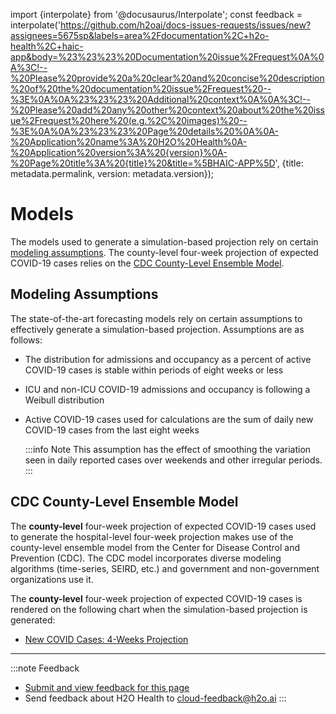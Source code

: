 import {interpolate} from '@docusaurus/Interpolate';
const feedback = interpolate('https://github.com/h2oai/docs-issues-requests/issues/new?assignees=5675sp&labels=area%2Fdocumentation%2C+h2o-health%2C+haic-app&body=%23%23%23%20Documentation%20issue%2Frequest%0A%0A%3C!--%20Please%20provide%20a%20clear%20and%20concise%20description%20of%20the%20documentation%20issue%2Frequest%20--%3E%0A%0A%23%23%23%20Additional%20context%0A%0A%3C!--%20Please%20add%20any%20other%20context%20about%20the%20issue%2Frequest%20here%20(e.g.%2C%20images)%20--%3E%0A%0A%23%23%23%20Page%20details%20%0A%0A-%20Application%20name%3A%20H2O%20Health%0A-%20Application%20version%3A%20{version}%0A-%20Page%20title%3A%20{title}%20&title=%5BHAIC-APP%5D', {title: metadata.permalink, version: metadata.version});

# Models

The models used to generate a simulation-based projection rely on certain [modeling assumptions](#modeling-assumptions). The county-level four-week projection of expected COVID-19 cases relies on the [CDC County-Level Ensemble Model](#cdc-county-level-ensemble-model). 
## Modeling Assumptions 

The state-of-the-art forecasting models rely on certain assumptions to effectively generate a simulation-based projection. Assumptions are as follows: 

- The distribution for admissions and occupancy as a percent of active COVID-19 cases is stable within periods of eight weeks or less 
- ICU and non-ICU COVID-19 admissions and occupancy is following a Weibull distribution
- Active COVID-19 cases used for calculations are the sum of daily new COVID-19 cases from the last eight weeks

  :::info Note 
    This assumption has the effect of smoothing the variation seen in daily reported cases over weekends and other irregular periods.
  :::
## CDC County-Level Ensemble Model

The **county-level** four-week projection of expected COVID-19 cases used to generate the hospital-level four-week projection makes use of the county-level ensemble model from the Center for Disease Control and Prevention (CDC). The CDC model incorporates diverse modeling algorithms (time-series, SEIRD, etc.) and government and non-government organizations use it.

The **county-level** four-week projection of expected COVID-19 cases is rendered on the following chart when the simulation-based projection is generated:

- [New COVID Cases: 4-Weeks Projection](charts/charts.md#new-covid-cases-4-weeks-projection-county-level)

***
:::note Feedback
  - <a href={feedback}>Submit and view feedback for this page</a>
  - Send feedback about H2O Health to <cloud-feedback@h2o.ai>
:::